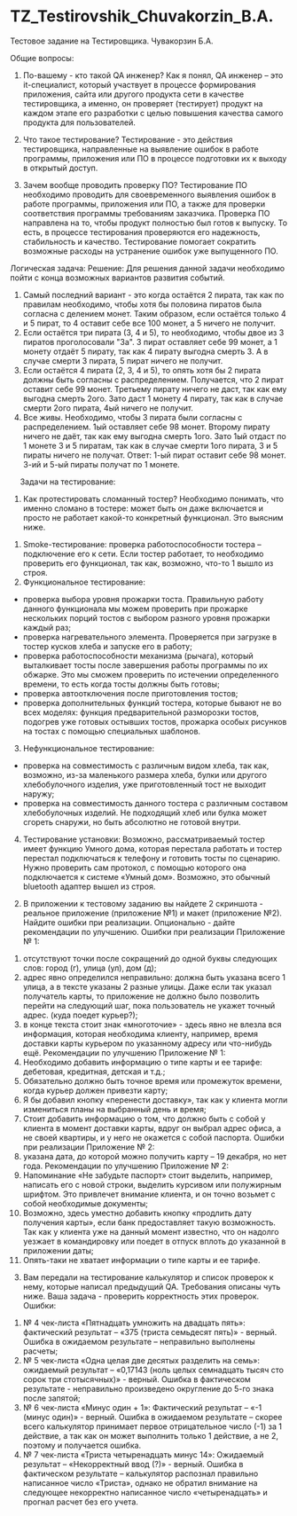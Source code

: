 # TZ_Testirovshik_Chuvakorzin_B.A.
Тестовое задание на Тестировщика. Чувакорзин Б.А.

Общие вопросы:

1. По-вашему - кто такой QA инженер?
Как я понял, QA инженер – это it-специалист, который участвует в процессе формирования приложения, сайта или другого продукта сети в качестве тестировщика, а именно, он проверяет (тестирует) продукт на каждом этапе его разработки с целью повышения качества самого продукта для пользователей.

2. Что такое тестирование?
Тестирование - это действия тестировщика, направленные на выявление ошибок в работе программы, приложения или ПО в процессе подготовки их к выходу в открытый доступ.

3. Зачем вообще проводить проверку ПО?
Тестирование ПО необходимо проводить для своевременного выявления ошибок в работе программы, приложения или ПО, а также для проверки соответствия программы требованиям заказчика.
Проверка ПО направлена на то, чтобы продукт полностью был готов к выпуску. То есть, в процессе тестирования проверяются его надежность, стабильность и качество.
Тестирование помогает сократить возможные расходы на устранение ошибок уже выпущенного ПО.

Логическая задача:
Решение:
Для решения данной задачи необходимо пойти с конца возможных вариантов развития событий.
1. Самый последний вариант - это когда остаётся 2 пирата, так как по правилам необходимо, чтобы хотя бы половина пиратов была согласна с делением монет. Таким образом, если остаётся только 4 и 5 пират, то 4 оставит себе все 100 монет, а 5 ничего не получит.
2. Если остаётся три пирата (3, 4 и 5), то необходимо, чтобы двое из 3 пиратов проголосовали "За". 3 пират оставляет себе 99 монет, а 1 монету отдаёт 5 пирату, так как 4 пирату выгодна смерть 3. А в случае смерти 3 пирата, 5 пират ничего не получит.
3. Если остаётся 4 пирата (2, 3, 4 и 5), то опять хотя бы 2 пирата должны быть согласны с распределением. Получается, что 2 пират оставит себе 99 монет. Третьему пирату ничего не даст, так как ему выгодна смерть 2ого. Зато даст 1 монету 4 пирату, так как в случае смерти 2ого пирата, 4ый ничего не получит.
4. Все живы. Необходимо, чтобы 3 пирата были согласны с распределением. 1ый оставляет себе 98 монет. Второму пирату ничего не даёт, так как ему выгодна смерть 1ого. Зато 1ый отдаст по 1 монете 3 и 5 пиратам, так как в случае смерти 1ого пирата, 3 и 5 пираты ничего не получат.
Ответ: 1-ый пират оставит себе 98 монет. 3-ий и 5-ый пираты получат по 1 монете.

 
Задачи на тестирование:
1. Как протестировать сломанный тостер?
Необходимо понимать, что именно сломано в тостере: может быть он даже включается и просто не работает какой-то конкретный функционал. Это выясним ниже.
1) Smoke-тестирование: проверка работоспособности тостера – подключение его к сети.
Если тостер работает, то необходимо проверить его функционал, так как, возможно, что-то 1 вышло из строя.
2) Функциональное тестирование:
- проверка выбора уровня прожарки тоста. Правильную работу данного функционала мы можем проверить при прожарке нескольких порций тостов с выбором разного уровня прожарки каждый раз;
- проверка нагревательного элемента. Проверяется при загрузке в тостер кусков хлеба и запуске его в работу;
- проверка работоспособности механизма (рычага), который выталкивает тосты после завершения работы программы по их обжарке. Это мы сможем проверить по истечении определенного времени, то есть когда тосты должны быть готовы;
- проверка автоотключения после приготовления тостов;
- проверка дополнительных функций тостера, которые бывают не во всех моделях: функция предварительной разморозки тостов, подогрев уже готовых остывших тостов, прожарка особых рисунков на тостах с помощью специальных шаблонов.
3) Нефункциональное тестирование:
- проверка на совместимость с различным видом хлеба, так как, возможно, из-за маленького размера хлеба, булки или другого хлебобулочного изделия, уже приготовленный тост не выходит наружу;
- проверка на совместимость данного тостера с различным составом хлебобулочных изделий. Не подходящий хлеб или булка может сгореть снаружи, но быть абсолютно не готовой внутри.
4) Тестирование установки:
Возможно, рассматриваемый тостер имеет функцию Умного дома, которая перестала работать и тостер перестал подключаться к телефону и готовить тосты по сценарию. Нужно проверить сам протокол, с помощью которого она подключается к системе «Умный дом». Возможно, это обычный bluetooth адаптер вышел из строя.

2. В приложении к тестовому заданию вы найдете 2 скриншота - реальное приложение (приложение №1) и макет (приложение №2). Найдите ошибки при реализации. Опционально - дайте рекомендации по улучшению.
Ошибки при реализации Приложение № 1:
1) отсутствуют точки после сокращений до одной буквы следующих слов: город (г), улица (ул), дом (д);
2) адрес явно определился неправильно: должна быть указана всего 1 улица, а в тексте указаны 2 разные улицы. Даже если так указал получатель карты, то приложение не должно было позволить перейти на следующий шаг, пока пользователь не укажет точный адрес. (куда поедет курьер?);
3) в конце текста стоит знак «многоточие» - здесь явно не влезла вся информация, которая необходима клиенту, например, время доставки карты курьером по указанному адресу или что-нибудь ещё.
Рекомендации по улучшению Приложение № 1:
1) Необходимо добавить информацию о типе карты и ее тарифе: дебетовая, кредитная, детская и т.д.;
2) Обязательно должно быть точное время или промежуток времени, когда курьер должен привезти карту;
3) Я бы добавил кнопку «перенести доставку», так как у клиента могли измениться планы на выбранный день и время;
4) Стоит добавить информацию о том, что должно быть с собой у клиента в момент доставки карты, вдруг он выбрал адрес офиса, а не своей квартиры, и у него не окажется с собой паспорта.
Ошибки при реализации Приложение № 2:
1) указана дата, до которой можно получить карту – 19 декабря, но нет года.
Рекомендации по улучшению Приложение № 2:
1) Напоминание «Не забудьте паспорт» стоит выделить, например, написать его с новой строки, выделить курсивом или полужирным шрифтом. Это привлечет внимание клиента, и он точно возьмет с собой необходимые документы;
2) Возможно, здесь уместно добавить кнопку «продлить дату получения карты», если банк предоставляет такую возможность. Так как у клиента уже на данный момент известно, что он надолго уезжает в командировку или поедет в отпуск вплоть до указанной в приложении даты;
3) Опять-таки не хватает информации о типе карты и ее тарифе.

3. Вам передали на тестирование калькулятор и список проверок к нему, которые написал предыдущий QA. Требования описаны чуть ниже. Ваша задача - проверить корректность этих проверок.
Ошибки:
1) № 4 чек-листа «Пятнадцать умножить на двадцать пять»:
фактический результат – «375 (триста семьдесят пять)» - верный.
Ошибка в ожидаемом результате – неправильно выполнены расчеты;
2) № 5 чек-листа «Одна целая две десятых разделить на семь»:
ожидаемый результат – «0,17143 (ноль целых семнадцать тысяч сто сорок три стотысячных)» - верный.
Ошибка в фактическом результате - неправильно произведено округление до 5-го знака после запятой;
3) № 6 чек-листа «Минус один + 1»:
Фактический результат – «-1 (минус один)» - верный.
Ошибка в ожидаемом результате – скорее всего калькулятор принимает первое отрицательное число (-1) за 1 действие, а так как он может выполнить только 1 действие, а не 2, поэтому и получается ошибка.
4) № 7 чек-листа «Триста четыренадцать минус 14»:
Ожидаемый результат – «Некорректный ввод (?)» - верный.
Ошибка в фактическом результате – калькулятор распознал правильно написанное число «Триста», однако не обратил внимание на следующее некорректно написанное число «четыренадцать» и прогнал расчет без его учета.
